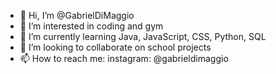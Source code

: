 - 👋 Hi, I’m @GabrielDiMaggio
- 👀 I’m interested in coding and gym
- 🌱 I’m currently learning Java, JavaScript, CSS, Python, SQL
- 💞️ I’m looking to collaborate on school projects
- 📫 How to reach me: instagram: @gabrieldimaggio

<!---
GabrielDiMaggio/GabrielDiMaggio is a ✨ special ✨ repository because its `README.md` (this file) appears on your GitHub profile.
You can click the Preview link to take a look at your changes.
--->
